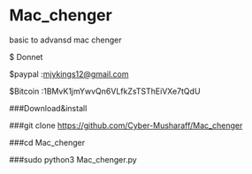 # Mac_chenger
basic to advansd mac chenger 











$ Donnet 

$paypal :mjykings12@gmail.com

$Bitcoin :1BMvK1jmYwvQn6VLfkZsTSThEiVXe7tQdU

###Download&install

###git clone https://github.com/Cyber-Musharaff/Mac_chenger

###cd Mac_chenger

###sudo python3 Mac_chenger.py
